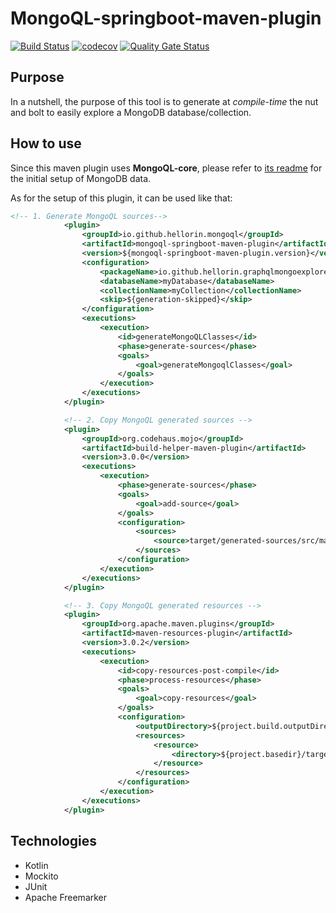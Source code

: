 # MongoQL-springboot-maven-plugin
[![Build Status](https://travis-ci.com/Hellorin/MongoQL-springboot-maven-plugin.svg?branch=master)](https://travis-ci.com/Hellorin/MongoQL-springboot-maven-plugin)
[![codecov](https://codecov.io/gh/Hellorin/MongoQL-springboot-maven-plugin/branch/master/graph/badge.svg)](https://codecov.io/gh/Hellorin/MongoQL-springboot-maven-plugin)
[![Quality Gate Status](https://sonarcloud.io/api/project_badges/measure?project=Hellorin_MongoQL-springboot-maven-plugin&metric=alert_status)](https://sonarcloud.io/dashboard?id=Hellorin_MongoQL-springboot-maven-plugin)

## Purpose
In a nutshell, the purpose of this tool is to generate at *compile-time* the nut and bolt to easily explore a MongoDB database/collection.

## How to use
Since this maven plugin uses **MongoQL-core**, please refer to [its readme](https://github.com/Hellorin/MongoQL-core) for the initial setup of MongoDB data.

As for the setup of this plugin, it can be used like that:
```xml
<!-- 1. Generate MongoQL sources-->
            <plugin>
                <groupId>io.github.hellorin.mongoql</groupId>
                <artifactId>mongoql-springboot-maven-plugin</artifactId>
                <version>${mongoql-springboot-maven-plugin.version}</version>
                <configuration>
                    <packageName>io.github.hellorin.graphqlmongoexplorer</packageName>
                    <databaseName>myDatabase</databaseName>
                    <collectionName>myCollection</collectionName>
                    <skip>${generation-skipped}</skip>
                </configuration>
                <executions>
                    <execution>
                        <id>generateMongoQLClasses</id>
                        <phase>generate-sources</phase>
                        <goals>
                            <goal>generateMongoqlClasses</goal>
                        </goals>
                    </execution>
                </executions>
            </plugin>

            <!-- 2. Copy MongoQL generated sources -->
            <plugin>
                <groupId>org.codehaus.mojo</groupId>
                <artifactId>build-helper-maven-plugin</artifactId>
                <version>3.0.0</version>
                <executions>
                    <execution>
                        <phase>generate-sources</phase>
                        <goals>
                            <goal>add-source</goal>
                        </goals>
                        <configuration>
                            <sources>
                                <source>target/generated-sources/src/main/kotlin</source>
                            </sources>
                        </configuration>
                    </execution>
                </executions>
            </plugin>

            <!-- 3. Copy MongoQL generated resources -->
            <plugin>
                <groupId>org.apache.maven.plugins</groupId>
                <artifactId>maven-resources-plugin</artifactId>
                <version>3.0.2</version>
                <executions>
                    <execution>
                        <id>copy-resources-post-compile</id>
                        <phase>process-resources</phase>
                        <goals>
                            <goal>copy-resources</goal>
                        </goals>
                        <configuration>
                            <outputDirectory>${project.build.outputDirectory}</outputDirectory>
                            <resources>
                                <resource>
                                    <directory>${project.basedir}/target/generated-resources</directory>
                                </resource>
                            </resources>
                        </configuration>
                    </execution>
                </executions>
            </plugin>
```

## Technologies
- Kotlin
- Mockito
- JUnit
- Apache Freemarker
